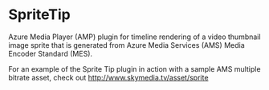# SpriteTip
Azure Media Player (AMP) plugin for timeline rendering of a video thumbnail image sprite that is generated from Azure Media Services (AMS) Media Encoder Standard (MES).

For an example of the Sprite Tip plugin in action with a sample AMS multiple bitrate asset, check out http://www.skymedia.tv/asset/sprite
